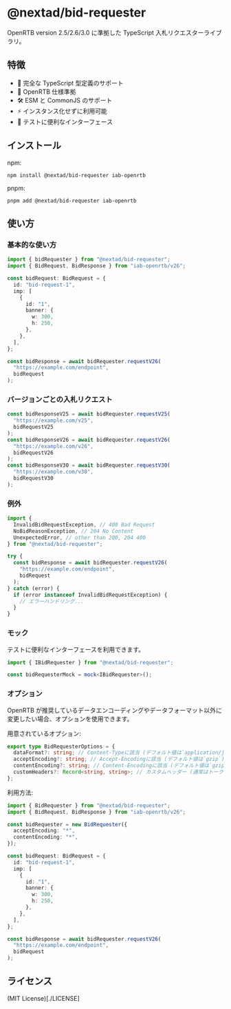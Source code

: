 # @nextad/bid-requester

OpenRTB version 2.5/2.6/3.0 に準拠した TypeScript 入札リクエスターライブラリ。

## 特徴

- 🎯 完全な TypeScript 型定義のサポート
- 📝 OpenRTB 仕様準拠
- 🛠️ ESM と CommonJS のサポート
- ⚡ インスタンス化せずに利用可能
- 🧪 テストに便利なインターフェース

## インストール

npm:

```
npm install @nextad/bid-requester iab-openrtb
```

pnpm:

```
pnpm add @nextad/bid-requester iab-openrtb
```

## 使い方

### 基本的な使い方

```typescript
import { bidRequester } from "@nextad/bid-requester";
import { BidRequest, BidResponse } from "iab-openrtb/v26";

const bidRequest: BidRequest = {
  id: "bid-request-1",
  imp: [
    {
      id: "1",
      banner: {
        w: 300,
        h: 250,
      },
    },
  ],
};

const bidResponse = await bidRequester.requestV26(
  "https://example.com/endpoint",
  bidRequest
);
```

### バージョンごとの入札リクエスト

```typescript
const bidResponseV25 = await bidRequester.requestV25(
  "https://example.com/v25",
  bidRequestV25
);
const bidResponseV26 = await bidRequester.requestV26(
  "https://example.com/v26",
  bidRequestV26
);
const bidResponseV30 = await bidRequester.requestV30(
  "https://example.com/v30",
  bidRequestV30
);
```

### 例外

```typescript
import {
  InvalidBidRequestException, // 400 Bad Request
  NoBidReasonException, // 204 No Content
  UnexpectedError, // other than 200, 204 400
} from "@nextad/bid-requester";

try {
  const bidResponse = await bidRequester.requestV26(
    "https://example.com/endpoint",
    bidRequest
  );
} catch (error) {
  if (error instanceof InvalidBidRequestException) {
    // エラーハンドリング...
  }
}
```

### モック

テストに便利なインターフェースを利用できます。

```typescript
import { IBidRequester } from "@nextad/bid-requester";

const bidRequesterMock = mock<IBidRequester>();
```

### オプション

OpenRTB が推奨しているデータエンコーディングやデータフォーマット以外に変更したい場合、オプションを使用できます。

用意されているオプション:

```typescript
export type BidRequesterOptions = {
  dataFormat?: string; // Content-Typeに該当 (デフォルト値は`application/json`)
  acceptEncoding?: string; // Accept-Encodingに該当 (デフォルト値は`gzip`)
  contentEncoding?: string; // Content-Encodingに該当 (デフォルト値は`gzip`)
  customHeaders?: Record<string, string>; // カスタムヘッダー (通常はトークンなどの認証に利用)
};
```

利用方法:

```typescript
import { BidRequester } from "@nextad/bid-requester";
import { BidRequest, BidResponse } from "iab-openrtb/v26";

const bidRequester = new BidRequester({
  acceptEncoding: "*",
  contentEncoding: "*",
});

const bidRequest: BidRequest = {
  id: "bid-request-1",
  imp: [
    {
      id: "1",
      banner: {
        w: 300,
        h: 250,
      },
    },
  ],
};

const bidResponse = await bidRequester.requestV26(
  "https://example.com/endpoint",
  bidRequest
);
```

## ライセンス

(MIT License)[./LICENSE]
